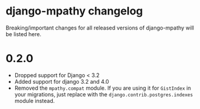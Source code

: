 # django-mpathy changelog

Breaking/important changes for all released versions of django-mpathy will be listed here.

# 0.2.0

* Dropped support for Django < 3.2
* Added support for django 3.2 and 4.0
* Removed the `mpathy.compat` module. If you are using it for `GistIndex` in your migrations, just replace with the `django.contrib.postgres.indexes` module instead.
